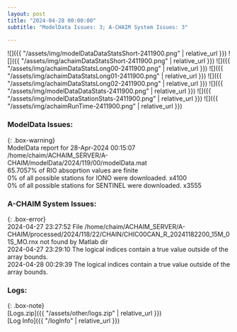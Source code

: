 ```yaml
---
layout: post
title: "2024-04-28 00:00:00"
subtitle: "ModelData Issues: 3; A-CHAIM System Issues: 3"

---
```


![]({{ "/assets/img/modelDataDataStatsShort-2411900.png" | relative_url }})
![]({{ "/assets/img/achaimDataStatsShort-2411900.png" | relative_url }})
![]({{ "/assets/img/achaimDataStatsLong00-2411900.png" | relative_url }})
![]({{ "/assets/img/achaimDataStatsLong01-2411900.png" | relative_url }})
![]({{ "/assets/img/achaimDataStatsLong02-2411900.png" | relative_url }})
![]({{ "/assets/img/modelDataDataStats-2411900.png" | relative_url }})
![]({{ "/assets/img/modelDataStationStats-2411900.png" | relative_url }})
![]({{ "/assets/img/achaimRunTime-2411900.png" | relative_url }})


### ModelData Issues:  
  
{: .box-warning}  
 ModelData report for 28-Apr-2024 00:15:07   
 /home/chaim/ACHAIM_SERVER/A-CHAIM/modelData/2024/119/00/modelData.mat   
 65.7057% of RIO absoprtion values are finite   
 0% of all possible stations for IONO were downloaded. x4100   
 0% of all possible stations for SENTINEL were downloaded. x3555   
  
### A-CHAIM System Issues:  
  
{: .box-error}  
2024-04-27 23:27:52 File /home/chaim/ACHAIM_SERVER/A-CHAIM/processed/2024/118/22/CHAIN/CHIC00CAN_R_20241182200_15M_01S_MO.rnx not found by Matlab dir  
2024-04-27 23:29:10 The logical indices contain a true value outside of the array bounds.  
2024-04-28 00:29:39 The logical indices contain a true value outside of the array bounds.  

### Logs:  
  
{: .box-note}  
[Logs.zip]({{ "/assets/other/logs.zip" | relative_url }})  
[Log Info]({{ "/logInfo" | relative_url }})  
